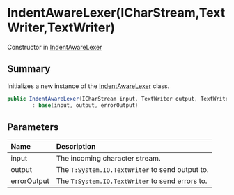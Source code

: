 # IndentAwareLexer(ICharStream,TextWriter,TextWriter)

Constructor in [IndentAwareLexer](/api/csharp/yarn.compiler.indentawarelexer.md)

## Summary


Initializes a new instance of the  <a href="yarn.compiler.indentawarelexer.md">IndentAwareLexer</a>  class.


```csharp
public IndentAwareLexer(ICharStream input, TextWriter output, TextWriter errorOutput)
        : base(input, output, errorOutput)
```

## Parameters

|Name|Description|
|:---|:---|
|input|The incoming character stream.|
|output|The  <code>T:System.IO.TextWriter</code>  to send output to.|
|errorOutput|The  <code>T:System.IO.TextWriter</code>  to send errors to.|

